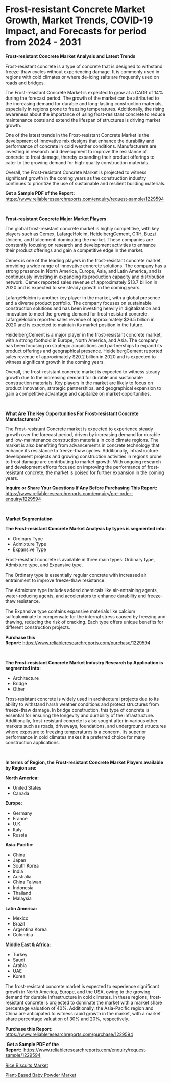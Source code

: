<p><h1>Frost-resistant Concrete Market Growth, Market Trends, COVID-19 Impact, and Forecasts for period from 2024 - 2031</h1></p><p><strong>Frost-resistant Concrete Market Analysis and Latest Trends</strong></p>
<p><p>Frost-resistant concrete is a type of concrete that is designed to withstand freeze-thaw cycles without experiencing damage. It is commonly used in regions with cold climates or where de-icing salts are frequently used on roads and bridges.</p><p>The Frost-resistant Concrete Market is expected to grow at a CAGR of 14% during the forecast period. The growth of the market can be attributed to the increasing demand for durable and long-lasting construction materials, especially in regions prone to freezing temperatures. Additionally, the rising awareness about the importance of using frost-resistant concrete to reduce maintenance costs and extend the lifespan of structures is driving market growth.</p><p>One of the latest trends in the Frost-resistant Concrete Market is the development of innovative mix designs that enhance the durability and performance of concrete in cold weather conditions. Manufacturers are investing in research and development to improve the resistance of concrete to frost damage, thereby expanding their product offerings to cater to the growing demand for high-quality construction materials.</p><p>Overall, the Frost-resistant Concrete Market is projected to witness significant growth in the coming years as the construction industry continues to prioritize the use of sustainable and resilient building materials.</p></p>
<p><strong>Get a Sample PDF of the Report:&nbsp;</strong> <a href="https://www.reliableresearchreports.com/enquiry/request-sample/1229594">https://www.reliableresearchreports.com/enquiry/request-sample/1229594</a></p>
<p>&nbsp;</p>
<p><strong>Frost-resistant Concrete Major Market Players</strong></p>
<p><p>The global frost-resistant concrete market is highly competitive, with key players such as Cemex, LafargeHolcim, HeidelbergCement, CRH, Buzzi Unicem, and Italcementi dominating the market. These companies are constantly focusing on research and development activities to enhance their product offerings and gain a competitive edge in the market.</p><p>Cemex is one of the leading players in the frost-resistant concrete market, providing a wide range of innovative concrete solutions. The company has a strong presence in North America, Europe, Asia, and Latin America, and is continuously investing in expanding its production capacity and distribution network. Cemex reported sales revenue of approximately $13.7 billion in 2020 and is expected to see steady growth in the coming years.</p><p>LafargeHolcim is another key player in the market, with a global presence and a diverse product portfolio. The company focuses on sustainable construction solutions and has been investing heavily in digitalization and innovation to meet the growing demand for frost-resistant concrete. LafargeHolcim reported sales revenue of approximately $26.5 billion in 2020 and is expected to maintain its market position in the future.</p><p>HeidelbergCement is a major player in the frost-resistant concrete market, with a strong foothold in Europe, North America, and Asia. The company has been focusing on strategic acquisitions and partnerships to expand its product offerings and geographical presence. HeidelbergCement reported sales revenue of approximately $20.2 billion in 2020 and is expected to witness significant growth in the coming years.</p><p>Overall, the frost-resistant concrete market is expected to witness steady growth due to the increasing demand for durable and sustainable construction materials. Key players in the market are likely to focus on product innovation, strategic partnerships, and geographical expansion to gain a competitive advantage and capitalize on market opportunities.</p></p>
<p>&nbsp;</p>
<p><strong>What Are The Key Opportunities For Frost-resistant Concrete Manufacturers?</strong></p>
<p><p>The Frost-resistant Concrete market is expected to experience steady growth over the forecast period, driven by increasing demand for durable and low-maintenance construction materials in cold climate regions. The market is also benefiting from advancements in concrete technology that enhance its resistance to freeze-thaw cycles. Additionally, infrastructure development projects and growing construction activities in regions prone to frost damage are contributing to market growth. With ongoing research and development efforts focused on improving the performance of frost-resistant concrete, the market is poised for further expansion in the coming years.</p></p>
<p><strong>Inquire or Share Your Questions If Any Before Purchasing This Report:</strong> <a href="https://www.reliableresearchreports.com/enquiry/pre-order-enquiry/1229594">https://www.reliableresearchreports.com/enquiry/pre-order-enquiry/1229594</a></p>
<p>&nbsp;</p>
<p><strong>Market Segmentation</strong></p>
<p><strong>The Frost-resistant Concrete Market Analysis by types is segmented into:</strong></p>
<p><ul><li>Ordinary Type</li><li>Admixture Type</li><li>Expansive Type</li></ul></p>
<p><p>Frost-resistant concrete is available in three main types: Ordinary type, Admixture type, and Expansive type. </p><p>The Ordinary type is essentially regular concrete with increased air entrainment to improve freeze-thaw resistance. </p><p>The Admixture type includes added chemicals like air-entraining agents, water-reducing agents, and accelerators to enhance durability and freeze-thaw resistance. </p><p>The Expansive type contains expansive materials like calcium sulfoaluminate to compensate for the internal stress caused by freezing and thawing, reducing the risk of cracking. Each type offers unique benefits for different construction projects.</p></p>
<p><strong>Purchase this Report:&nbsp;</strong><a href="https://www.reliableresearchreports.com/purchase/1229594">https://www.reliableresearchreports.com/purchase/1229594</a></p>
<p>&nbsp;</p>
<p><strong>The Frost-resistant Concrete Market Industry Research by Application is segmented into:</strong></p>
<p><ul><li>Architecture</li><li>Bridge</li><li>Other</li></ul></p>
<p><p>Frost-resistant concrete is widely used in architectural projects due to its ability to withstand harsh weather conditions and protect structures from freeze-thaw damage. In bridge construction, this type of concrete is essential for ensuring the longevity and durability of the infrastructure. Additionally, frost-resistant concrete is also sought after in various other markets such as roads, driveways, foundations, and underground structures where exposure to freezing temperatures is a concern. Its superior performance in cold climates makes it a preferred choice for many construction applications.</p></p>
<p>&nbsp;</p>
<p><strong>In terms of Region, the Frost-resistant Concrete Market Players available by Region are:</strong></p>
<p>
    <p> <strong> North America: </strong>
        <ul>
            <li>United States</li>
            <li>Canada</li>
        </ul>
        </p> 
    <p> <strong> Europe: </strong>
        <ul>
            <li>Germany</li>
            <li>France</li>
            <li>U.K.</li>
            <li>Italy</li>
            <li>Russia</li>
        </ul>
        </p> 
    <p> <strong> Asia-Pacific: </strong>
        <ul>
            <li>China</li>
            <li>Japan</li>
            <li>South Korea</li>
            <li>India</li>
            <li>Australia</li>
            <li>China Taiwan</li>
            <li>Indonesia</li>
            <li>Thailand</li>
            <li>Malaysia</li>
        </ul>
        </p> 
    <p> <strong> Latin America: </strong>
        <ul>
            <li>Mexico</li>
            <li>Brazil</li>
            <li>Argentina Korea</li>
            <li>Colombia</li>
        </ul>
        </p> 
    <p> <strong> Middle East & Africa: </strong>
        <ul>
            <li>Turkey</li>
            <li>Saudi</li>
            <li>Arabia</li>
            <li>UAE</li>
            <li>Korea</li>
        </ul>
    </p>
    </p>
<p><p>The frost-resistant concrete market is expected to experience significant growth in North America, Europe, and the USA, owing to the growing demand for durable infrastructure in cold climates. In these regions, frost-resistant concrete is projected to dominate the market with a market share percentage valuation of 40%. Additionally, the Asia-Pacific region and China are anticipated to witness rapid growth in the market, with a market share percentage valuation of 30% and 20%, respectively.</p></p>
<p><strong>Purchase this Report: </strong><a href="https://www.reliableresearchreports.com/purchase/1229594">https://www.reliableresearchreports.com/purchase/1229594</a></p>
<p>&nbsp;<strong>Get a Sample PDF of the Report:&nbsp;&nbsp;</strong><a href="https://www.reliableresearchreports.com/enquiry/request-sample/1229594">https://www.reliableresearchreports.com/enquiry/request-sample/1229594</a></p>
<p><strong></strong></p>
<p><p><a href="https://view.publitas.com/reportprime-1/rice-biscuits-market-size-market-trends-and-growth-outlook-forecasted-for-period-from-2024-to-2031/">Rice Biscuits Market</a></p><p><a href="https://invited-way-688.notion.site/Plant-Based-Baby-Powder-Market-Offers-Provide-Insightful-Data-for-the-Time-Period-from-2024-to-2031--962403d8c1ce4805979b710ec259649c">Plant-Based Baby Powder Market</a></p></p>